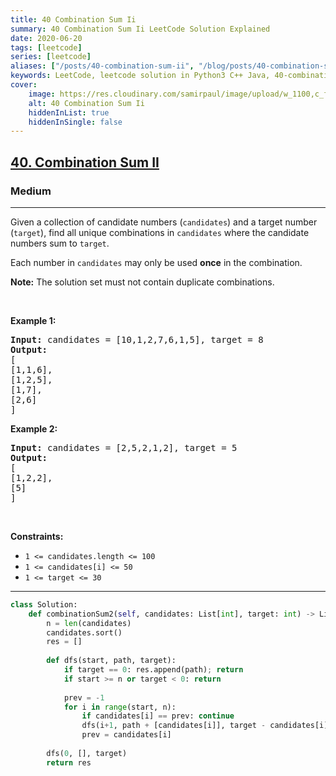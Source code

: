 ```yaml
---
title: 40 Combination Sum Ii
summary: 40 Combination Sum Ii LeetCode Solution Explained
date: 2020-06-20
tags: [leetcode]
series: [leetcode]
aliases: ["/posts/40-combination-sum-ii", "/blog/posts/40-combination-sum-ii", "/40-combination-sum-ii"]
keywords: LeetCode, leetcode solution in Python3 C++ Java, 40-combination-sum-ii solution
cover:
    image: https://res.cloudinary.com/samirpaul/image/upload/w_1100,c_fit,co_rgb:FFFFFF,l_text:Arial_70_bold:40 Combination Sum Ii/problem-solving.webp
    alt: 40 Combination Sum Ii
    hiddenInList: true
    hiddenInSingle: false
---
```



<h2><a href="https://leetcode.com/problems/combination-sum-ii/">40. Combination Sum II</a></h2><h3>Medium</h3><hr><div><p>Given a collection of candidate numbers (<code>candidates</code>) and a target number (<code>target</code>), find all unique combinations in <code>candidates</code>&nbsp;where the candidate numbers sum to <code>target</code>.</p>

<p>Each number in <code>candidates</code>&nbsp;may only be used <strong>once</strong> in the combination.</p>

<p><strong>Note:</strong>&nbsp;The solution set must not contain duplicate combinations.</p>

<p>&nbsp;</p>
<p><strong>Example 1:</strong></p>

<pre><strong>Input:</strong> candidates = [10,1,2,7,6,1,5], target = 8
<strong>Output:</strong> 
[
[1,1,6],
[1,2,5],
[1,7],
[2,6]
]
</pre>

<p><strong>Example 2:</strong></p>

<pre><strong>Input:</strong> candidates = [2,5,2,1,2], target = 5
<strong>Output:</strong> 
[
[1,2,2],
[5]
]
</pre>

<p>&nbsp;</p>
<p><strong>Constraints:</strong></p>

<ul>
	<li><code>1 &lt;=&nbsp;candidates.length &lt;= 100</code></li>
	<li><code>1 &lt;=&nbsp;candidates[i] &lt;= 50</code></li>
	<li><code>1 &lt;= target &lt;= 30</code></li>
</ul>
</div>

---




```python
class Solution:
    def combinationSum2(self, candidates: List[int], target: int) -> List[List[int]]:
        n = len(candidates)
        candidates.sort()
        res = []
        
        def dfs(start, path, target):
            if target == 0: res.append(path); return
            if start >= n or target < 0: return
            
            prev = -1
            for i in range(start, n):
                if candidates[i] == prev: continue
                dfs(i+1, path + [candidates[i]], target - candidates[i])
                prev = candidates[i]
        
        dfs(0, [], target)
        return res
```
